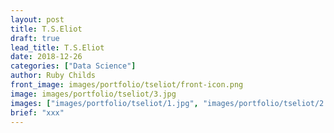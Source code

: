 ```yaml
---
layout: post
title: T.S.Eliot
draft: true
lead_title: T.S.Eliot
date: 2018-12-26
categories: ["Data Science"]
author: Ruby Childs
front_image: images/portfolio/tseliot/front-icon.png
image: images/portfolio/tseliot/3.jpg
images: ["images/portfolio/tseliot/1.jpg", "images/portfolio/tseliot/2.jpg"]
brief: "xxx"
---
```

